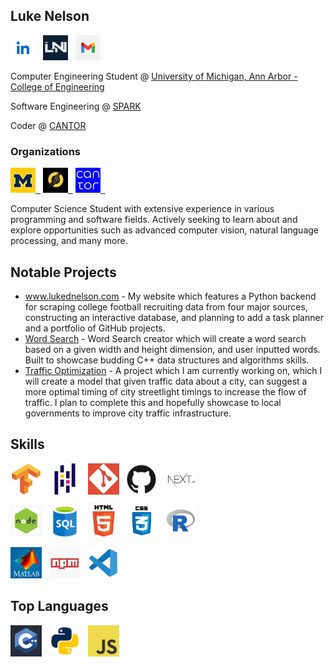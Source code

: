 ## Luke Nelson

<a href="https://www.linkedin.com/in/nelsonluke"><img height="40" width="40" src="./img/linkedin.jpg"></a>&nbsp;&nbsp;
<a href="https://www.lukednelson.com"><img height="40" width="40" src="./img/mywebsite.png"></a>&nbsp;&nbsp;
<a href="mailto:ldnelson16@gmail.com"><img height="40" width="40" src="./img/email.jpg"></a>&nbsp;&nbsp;

Computer Engineering Student @ [University of Michigan, Ann Arbor - College of Engineering](https://www.engin.umich.edu/) 

Software Engineering @ [SPARK](https://spark.engin.umich.edu/) 

Coder @ [CANTOR](https://michigancantor.com/) 

### Organizations

<a href="https://www.engin.umich.edu/"><img height="40" width="40" src="./img/michigan.jpg">&nbsp;&nbsp;</a>
<a href="https://spark.engin.umich.edu/"><img height="40" width="40" src="./img/spark.jpeg">&nbsp;&nbsp;</a>
<a href="https://michigancantor.com/"><img height="40" width="40" src="./img/cantor.png">&nbsp;&nbsp;</a>

Computer Science Student with extensive experience in various programming and software fields.
Actively seeking to learn about and explore opportunities such as advanced computer vision, natural language processing, and many more. 

## Notable Projects

- [www.lukednelson.com</a>](https://www.lukednelson.com) - My website which features a Python backend for scraping college football recruiting data from four major sources, constructing an interactive database, and planning to add a task planner and a portfolio of GitHub projects.
- [Word Search](github.com/ldnelson16/wordsearch) - Word Search creator which will create a word search based on a given width and height dimension, and user inputted words. Built to showcase budding C++ data structures and algorithms skills.
- [Traffic Optimization](github.com/ldnelson16/trafficoptimizer) - A project which I am currently working on, which I will create a model that given traffic data about a city, can suggest a more optimal timing of city streetlight timings to increase the flow of traffic. I plan to complete this and hopefully showcase to local governments to improve city traffic infrastructure. 

## Skills

<img height="50" width="50" src="./img/tensorflow.png">&nbsp;&nbsp;
<img height="50" width="50" src="./img/pandas.png">&nbsp;&nbsp;
<img height="50" width="50" src="./img/git.png">&nbsp;&nbsp;
<img height="50" width="50" src="./img/github.png">&nbsp;&nbsp;
<img height="50" width="50" src="./img/nextjs.jpg">&nbsp;&nbsp;

<img height="50" width="50" src="./img/nodejs.jpg">&nbsp;&nbsp;
<img height="50" width="50" src="./img/sql.png">&nbsp;&nbsp;
<img height="50" width="50" src="./img/html.png">&nbsp;&nbsp;
<img height="50" width="50" src="./img/css.png">&nbsp;&nbsp;
<img height="50" width="50" src="./img/r.jpg">&nbsp;&nbsp;

<img height="50" width="50" src="./img/matlab.jpg">&nbsp;&nbsp;
<img height="50" width="50" src="./img/nodeprojectmanager.jpg">&nbsp;&nbsp;
<img height="50" width="50" src="./img/vscode.jpg">&nbsp;&nbsp;

## Top Languages

<img height="50" width="50" src="./img/cpp.jpg">&nbsp;&nbsp;
<img height="50" width="50" src="./img/python.jpg">&nbsp;&nbsp;
<img height="50" width="50" src="./img/javascript.png">&nbsp;&nbsp;
